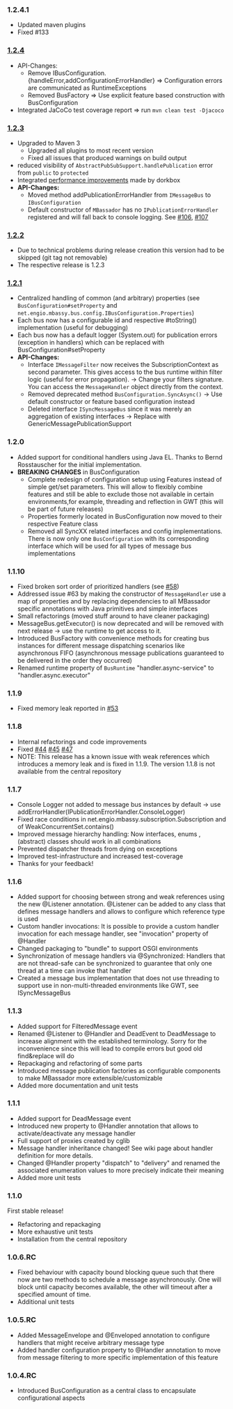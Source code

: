### 1.2.4.1
 + Updated maven plugins
 + Fixed #133

### [1.2.4](http://github.com/bennidi/mbassador/milestones/1.2.4)
 + API-Changes:
   + Remove IBusConfiguration.{handleError,addConfigurationErrorHandler} => Configuration errors are communicated as RuntimeExceptions
   + Removed BusFactory => Use explicit feature based construction with BusConfiguration 
 + Integrated JaCoCo test coverage report => run `mvn clean test -Djacoco`  


### [1.2.3](http://github.com/bennidi/mbassador/milestones/1.2.2)
 + Upgraded to Maven 3
   + Upgraded all plugins to most recent version
   + Fixed all issues that produced warnings on build output
 + reduced visibility of `AbstractPubSubSupport.handlePublication` error from `public` to `protected`
 + Integrated [performance improvements](https://github.com/bennidi/mbassador/pull/125) made by dorkbox
+ __API-Changes:__
   + Moved method addPublicationErrorHandler from `IMessageBus` to `IBusConfiguration`
   + Default constructor of `MBassador` has no `IPublicationErrorHandler` registered and will 
   fall back to console logging. See [#106](http://github.com/bennidi/mbassador/issues/106), [#107](http://github.com/bennidi/mbassador/issues/107) 

### [1.2.2](http://github.com/bennidi/mbassador/milestones/1.2.2)
 + Due to technical problems during release creation this version had to be skipped (git tag not removable)
 + The respective release is 1.2.3 


### [1.2.1](http://github.com/bennidi/mbassador/milestones/1.2.1)
 + Centralized handling of common (and arbitrary) properties (see `BusConfiguration#setProperty` and `net.engio.mbassy.bus.config.IBusConfiguration.Properties`)
 + Each bus now has a configurable id and respective #toString() implementation (useful for debugging)
 + Each bus now has a default logger (System.out) for publication errors (exception in handlers) which can be replaced with BusConfiguration#setProperty 
 + __API-Changes:__
   + Interface `IMessageFilter` now receives the SubscriptionContext as second parameter. This gives access to the bus runtime within filter logic (useful for error propagation). -> Change your filters signature. You can access the `MessageHandler` object directly from the context. 
   + Removed deprecated method `BusConfiguration.SyncAsync()` -> Use default constructor or feature based configuration instead
   + Deleted interface `ISyncMessageBus` since it was merely an aggregation of existing interfaces -> Replace with GenericMessagePublicationSupport

### 1.2.0
 + Added support for conditional handlers using Java EL. Thanks to Bernd Rosstauscher for the initial implementation.
 + __BREAKING CHANGES__ in BusConfiguration
   + Complete redesign of configuration setup using Features instead of simple get/set parameters. This will allow
 to flexibly combine features and still be able to exclude those not available in certain environments,for example, threading and reflection in GWT (this will be part of future releases)
   + Properties formerly located in BusConfiguration now moved to their respective Feature class
   + Removed all SyncXX related interfaces and config implementations. There is now only one `BusConfiguration`
 with its corresponding interface which will be used for all types of message bus implementations


### 1.1.10
 + Fixed broken sort order of prioritized handlers (see [#58](http://github.com/bennidi/mbassador/issues/58))
 + Addressed issue #63 by making the constructor of `MessageHandler` use a map of properties and by replacing dependencies to
  all MBassador specific annotations with Java primitives and simple interfaces
 + Small refactorings (moved stuff around to have cleaner packaging)
 + MessageBus.getExecutor() is now deprecated and will be removed with next release -> use the runtime to get access to it.
 + Introduced BusFactory with convenience methods for creating bus instances for different message dispatching scenarios like
 asynchronous FIFO (asynchronous message publications guaranteed to be delivered in the order they occurred)
 + Renamed runtime property of `BusRuntime` "handler.async-service" to "handler.async.executor"

### 1.1.9

 + Fixed memory leak reported in [#53](http://github.com/bennidi/mbassador/issues/53)

### 1.1.8

 + Internal refactorings and code improvements
 + Fixed [#44](http://github.com/bennidi/mbassador/issues/44) [#45](http://github.com/bennidi/mbassador/issues/45) [#47](http://github.com/bennidi/mbassador/issues/47)
 + NOTE: This release has a known issue with weak references which introduces a memory leak and is fixed in 1.1.9. The
 version 1.1.8 is not available from the central repository


### 1.1.7

 + Console Logger not added to message bus instances by default -> use addErrorHandler(IPublicationErrorHandler.ConsoleLogger)
 + Fixed race conditions in net.engio.mbassy.subscription.Subscription and of WeakConcurrentSet.contains()
 + Improved message hierarchy handling: Now interfaces, enums , (abstract) classes should work in all combinations
 + Prevented dispatcher threads from dying on exceptions
 + Improved test-infrastructure and increased test-coverage
 + Thanks for your feedback!

### 1.1.6

 + Added support for choosing between strong and weak references using the new @Listener annotation. @Listener can be
 added to any class that defines message handlers and allows to configure which reference type is used
 + Custom handler invocations: It is possible to provide a custom handler invocation for each message handler, see "invocation"
 property of @Handler
 + Changed packaging to "bundle" to support OSGI environments
 + Synchronization of message handlers via @Synchronized: Handlers that are not thread-safe can be synchronized to guarantee
  that only one thread at a time can invoke that handler
 + Created a message bus implementation that does not use threading to support use in non-multi-threaded environments like GWT,
 see ISyncMessageBus

### 1.1.3

 + Added support for FilteredMessage event
 + Renamed @Listener to @Handler and DeadEvent to DeadMessage to increase alignment with the established terminology.
 Sorry for the inconvenience since this will lead to compile errors but good old find&replace will do
 + Repackaging and refactoring of some parts
 + Introduced message publication factories as configurable components to make MBassador more extensible/customizable
 + Added more documentation and unit tests

### 1.1.1

 + Added support for DeadMessage event
 + Introduced new property to @Handler annotation that allows to activate/deactivate any message handler
 + Full support of proxies created by cglib
 + Message handler inheritance changed! See wiki page about handler definition for more details.
 + Changed @Handler property "dispatch" to "delivery" and renamed the associated enumeration values to
   more precisely indicate their meaning
 + Added more unit tests

### 1.1.0

First stable release!

 + Refactoring and repackaging
 + More exhaustive unit tests
 + Installation from the central repository

### 1.0.6.RC

 + Fixed behaviour with capacity bound blocking queue such that there now are two methods to schedule a message
 asynchronously. One will block until capacity becomes available, the other will timeout after a specified amount of
 time.
 +  Additional unit tests

### 1.0.5.RC

 + Added MessageEnvelope and @Enveloped annotation to configure handlers that might receive arbitrary message type
 + Added handler configuration property to @Handler annotation to move from message filtering to more specific implementation
 of this feature

### 1.0.4.RC

  + Introduced BusConfiguration as a central class to encapsulate configurational aspects